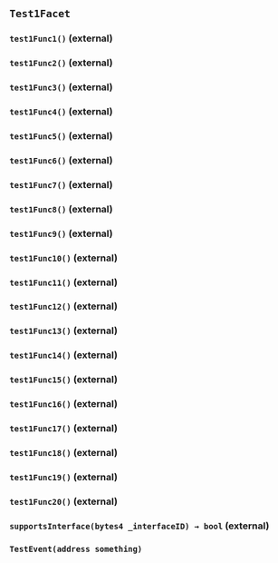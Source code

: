 ## `Test1Facet`






### `test1Func1()` (external)





### `test1Func2()` (external)





### `test1Func3()` (external)





### `test1Func4()` (external)





### `test1Func5()` (external)





### `test1Func6()` (external)





### `test1Func7()` (external)





### `test1Func8()` (external)





### `test1Func9()` (external)





### `test1Func10()` (external)





### `test1Func11()` (external)





### `test1Func12()` (external)





### `test1Func13()` (external)





### `test1Func14()` (external)





### `test1Func15()` (external)





### `test1Func16()` (external)





### `test1Func17()` (external)





### `test1Func18()` (external)





### `test1Func19()` (external)





### `test1Func20()` (external)





### `supportsInterface(bytes4 _interfaceID) → bool` (external)






### `TestEvent(address something)`







